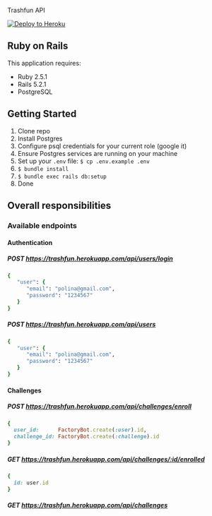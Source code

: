 Trashfun API

[![Deploy to Heroku](https://www.herokucdn.com/deploy/button.png)](https://heroku.com/deploy)

Ruby on Rails
-------------

This application requires:

- Ruby 2.5.1
- Rails 5.2.1
- PostgreSQL

Getting Started
---------------

1. Clone repo
2. Install Postgres
3. Configure psql credentials for your current role (google it)
4. Ensure Postgres services are running on your machine
5. Set up your `.env` file: `$ cp .env.example .env`
6. `$ bundle install`
7. `$ bundle exec rails db:setup`
8. Done

Overall responsibilities
-------------------------

### Available endpoints

#### Authentication

##### POST https://trashfun.herokuapp.com/api/users/login

```ruby
{
   "user": {
      "email": "polina@gmail.com",
      "password": "1234567"
   }
}
```

##### POST https://trashfun.herokuapp.com/api/users

```ruby
{
   "user": {
      "email": "polina@gmail.com",
      "password": "1234567"
   }
}
```

#### Challenges

##### POST https://trashfun.herokuapp.com/api/challenges/enroll

```ruby
{
  user_id:      FactoryBot.create(:user).id,
  challenge_id: FactoryBot.create(:challenge).id
}
```

##### GET https://trashfun.herokuapp.com/api/challenges/:id/enrolled

```ruby
{
  id: user.id
}
```

##### GET https://trashfun.herokuapp.com/api/challenges
